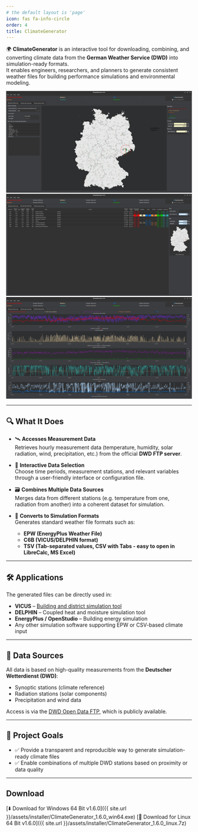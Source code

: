 ```yaml
---
# the default layout is 'page'
icon: fas fa-info-circle
order: 4
title: ClimateGenerator
---
```


🌍 **ClimateGenerator** is an interactive tool for downloading, combining, and converting climate data from the **German Weather Service (DWD)** into simulation-ready formats.  
It enables engineers, researchers, and planners to generate consistent weather files for building performance simulations and environmental modeling.

![Climate Generator](/assets/img/ClimateGenerator1.png)
![Climate Generator](/assets/img/ClimateGenerator2.png)
![Climate Generator](/assets/img/ClimateGenerator3.png)

---

## 🔍 What It Does

- 🛰️ **Accesses Measurement Data**  
  Retrieves hourly measurement data (temperature, humidity, solar radiation, wind, precipitation, etc.) from the official **DWD FTP server**.

- 🧩 **Interactive Data Selection**  
  Choose time periods, measurement stations, and relevant variables through a user-friendly interface or configuration file.

- 🗃️ **Combines Multiple Data Sources**  
  Merges data from different stations (e.g. temperature from one, radiation from another) into a coherent dataset for simulation.

- 🔄 **Converts to Simulation Formats**  
  Generates standard weather file formats such as:
  - **EPW (EnergyPlus Weather File)**
  - **C6B (VICUS/DELPHIN format)**
  - **TSV (Tab-separated values, CSV with Tabs - easy to open in LibreCalc, MS Excel)**

---

## 🛠️ Applications

The generated files can be directly used in:
- **VICUS** – [Building and district simulation tool](https:/vicus-software.com)
- **DELPHIN** – Coupled heat and moisture simulation tool
- **EnergyPlus / OpenStudio** – Building energy simulation
- Any other simulation software supporting EPW or CSV-based climate input

---

## 📂 Data Sources

All data is based on high-quality measurements from the **Deutscher Wetterdienst (DWD)**:
- Synoptic stations (climate reference)
- Radiation stations (solar components)
- Precipitation and wind data

Access is via the [DWD Open Data FTP](https://opendata.dwd.de/climate_environment/CDC/), which is publicly available.

---

## 🚧 Project Goals

- ✅ Provide a transparent and reproducible way to generate simulation-ready climate files
- ✅ Enable combinations of multiple DWD stations based on proximity or data quality

---

## Download

[⬇️ Download for Windows 64 Bit v1.6.0]({{ site.url }}/assets/installer/ClimateGenerator_1.6.0_win64.exe)
[🐧 Download for Linux 64 Bit v1.6.0]({{ site.url }}/assets/installer/ClimateGenerator_1.6.0_linux.7z)
